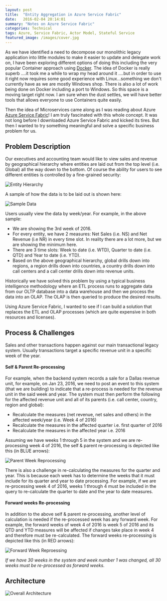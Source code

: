 ```yaml
---
layout: post
title:  "Entity Aggregation in Azure Service Fabric"
date:   2016-02-04 20:14:01
summary: "Notes on Azure Service Fabric"
categories: Technical
tags: Azure, Service Fabric, Actor Model, Stateful Service
featured_image: /images/cover.jpg
---
```


As we have identified a need to decompose our monolithic legacy application into little modules to make it easier to update and delegate work on, I have been exploring different options of doing this including the very popular Container approach using [Docker](https://www.docker.com/). The idea of Docker is really superb ....it took me a while to wrap my head around it ....but in order to use it right now requires some good experience with Linux...something we don't currently have as we are mostly Windows shop. There is also a lot of work being done on Docker including a port to Windows. So this space is a moving target right now. I am sure when the dust settles, we will have better tools that allows everyone to use Containers quite easily. 

Then the idea of Microservices came along as I was reading about Azure [Azure Service Fabric](https://azure.microsoft.com/en-us/services/service-fabric/)! I am truly fascinated with this whole concept. It was not long before I downloaded Azure Service Fabric and kicked its tires. But then I wanted to try something meaningful and solve a specific business problem for us.

## Problem Description

Our executives and accounting team would like to view sales and revenue by geographical hierarchy where entities are laid out from the top level (i.e. Global) all the way down to the bottom. Of course the ability for users to see different entities is controlled by a fine-grained security:

![Entity Hierarchy](http://i.imgur.com/POkG8aP.png)

A sample of how the data is to be laid out is shown here:

![Sample Data](http://i.imgur.com/4XzXFqF.png)

Users usually view the data by week/year. For example, in the above sample:

* We are showing the 3rd week of 2016. 
* For every entity, we have 2 measures: Net Sales (i.e. NS) and Net Revenue (i.e NR) in every time slot. In reality there are a lot more, but we are showing the minimum here. 
* There are 3 time slots: Week to date (i.e. WTD), Quarter to date (i.e. QTD) and Year to date (i.e. YTD). 
* Based on the above geographical hierarchy, global drills down into regions, a region drills down into countries, a country drills down into call centers and a call center drills down into revenue units.

Historically we have solved this problem by using a typical business intelligence methodology where an ETL process runs to aggregate data from our OLTP database into a data warehouse and then we process the data into an OLAP. The OLAP is then queried to produce the desired results.

Using Azure Service Fabric, I wanted to see if I can build a solution that replaces the ETL and OLAP processes (which are quite expensive in both resources and licenses).   
       
## Process & Challenges

Sales and other transactions happen against our main transactional legacy system. Usually transactions target a specific revenue unit in a specific week of the year. 

#### Self & Parent Re-processing

For example, when the backend system records a sale for a Dallas revenue unit, for example, on Jan 23, 2016, we need to post an event to this system (that we are building) to indicate that a re-process is needed for the revenue unit in the said week and year. The system must then perform the following for the affected revenue unit and all of its parents (i.e. call center, country, region and global):

* Recalculate the measures (net revenue, net sales and others) in the affected week/year (i.e. Week 4 of 2016)
* Recalculate the measures in the affected quarter i.e. first quarter of 2016
* Recalculate the measures in the affected year i.e. 2016

Assuming we have weeks 1 through 5 in the system and we are re-processing week 4 of 2016, the self & parent re-processing is depicted like this (in BLUE arrows):

![Parent Week Reprocessing](http://i.imgur.com/Xkpq7xO.png)

There is also a challenge in re-calculating the measures for the quarter and year. This is because each week has to determine the weeks that it must include for its quarter and year to date processing. For example, if we are re-processing week 4 of 2016, weeks 1 through 4 must be included in the query to re-calculate the quarter to date and the year to date measures.

#### Forward weeks Re-processing

In addition to the above self & parent re-processing, another level of calculation is needed if the re-processed week has any forward week. For example, the forward weeks of week 4 of 2016 is week 5 of 2016 and its QTD and YTD measures will be affected if changes take place in week 4 and therefore must be re-calculated. The forward weeks re-processing is depicted like this (in RED arrows):

![Forward Week Reproessing](http://i.imgur.com/e56hn60.png) 

_*If we have 30 weeks in the system and week number 1 was changed, all 30 weeks must be re-processed as forward weeks.*_

## Architecture

![Overall Architecture](http://i.imgur.com/sHw2u2J.png)

